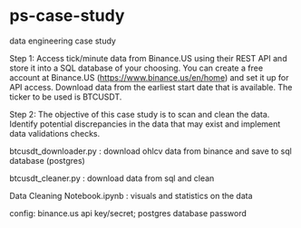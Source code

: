 # ps-case-study
data engineering case study

Step 1: Access tick/minute data from Binance.US using their REST API and store it into a SQL database of your choosing. You can create a free account at Binance.US (https://www.binance.us/en/home) and set it up for API access. Download data from the earliest start date that is available. The ticker to be used is BTCUSDT. 

Step 2: The objective of this case study is to scan and clean the data. Identify potential discrepancies in the data that may exist and implement data validations checks.


btcusdt_downloader.py : download ohlcv data from binance and save to sql database (postgres)

btcusdt_cleaner.py : download data from sql and clean

Data Cleaning Notebook.ipynb : visuals and statistics on the data

config: binance.us api key/secret; postgres database password 
